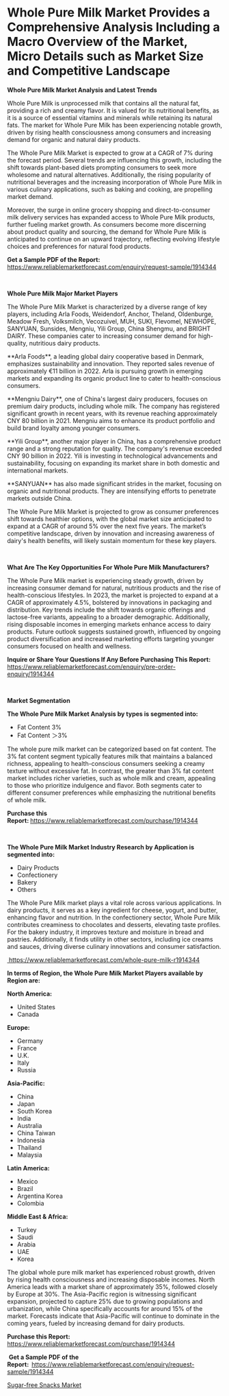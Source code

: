 <p><h1>Whole Pure Milk Market Provides a Comprehensive Analysis Including a Macro Overview of the Market, Micro Details such as Market Size and Competitive Landscape</h1></p><p><strong>Whole Pure Milk Market Analysis and Latest Trends</strong></p>
<p><p>Whole Pure Milk is unprocessed milk that contains all the natural fat, providing a rich and creamy flavor. It is valued for its nutritional benefits, as it is a source of essential vitamins and minerals while retaining its natural fats. The market for Whole Pure Milk has been experiencing notable growth, driven by rising health consciousness among consumers and increasing demand for organic and natural dairy products.</p><p>The Whole Pure Milk Market is expected to grow at a CAGR of 7% during the forecast period. Several trends are influencing this growth, including the shift towards plant-based diets prompting consumers to seek more wholesome and natural alternatives. Additionally, the rising popularity of nutritional beverages and the increasing incorporation of Whole Pure Milk in various culinary applications, such as baking and cooking, are propelling market demand.</p><p>Moreover, the surge in online grocery shopping and direct-to-consumer milk delivery services has expanded access to Whole Pure Milk products, further fueling market growth. As consumers become more discerning about product quality and sourcing, the demand for Whole Pure Milk is anticipated to continue on an upward trajectory, reflecting evolving lifestyle choices and preferences for natural food products.</p></p>
<p><strong>Get a Sample PDF of the Report:&nbsp;</strong> <a href="https://www.reliablemarketforecast.com/enquiry/request-sample/1914344?utm_campaign=1832&utm_medium=2&utm_source=Github&utm_content=ia&utm_term=15022025&utm_id=whole-pure-milk">https://www.reliablemarketforecast.com/enquiry/request-sample/1914344</a></p>
<p>&nbsp;</p>
<p><strong>Whole Pure Milk Major Market Players</strong></p>
<p><p>The Whole Pure Milk Market is characterized by a diverse range of key players, including Arla Foods, Weidendorf, Anchor, Theland, Oldenburge, Meadow Fresh, Volksmilch, Vecozuivel, MUH, SUKI, Flevomel, NEWHOPE, SANYUAN, Sunsides, Mengniu, Yili Group, China Shengmu, and BRIGHT DAIRY. These companies cater to increasing consumer demand for high-quality, nutritious dairy products.</p><p>**Arla Foods**, a leading global dairy cooperative based in Denmark, emphasizes sustainability and innovation. They reported sales revenue of approximately €11 billion in 2022. Arla is pursuing growth in emerging markets and expanding its organic product line to cater to health-conscious consumers.</p><p>**Mengniu Dairy**, one of China's largest dairy producers, focuses on premium dairy products, including whole milk. The company has registered significant growth in recent years, with its revenue reaching approximately CNY 80 billion in 2021. Mengniu aims to enhance its product portfolio and build brand loyalty among younger consumers.</p><p>**Yili Group**, another major player in China, has a comprehensive product range and a strong reputation for quality. The company's revenue exceeded CNY 90 billion in 2022. Yili is investing in technological advancements and sustainability, focusing on expanding its market share in both domestic and international markets.</p><p>**SANYUAN** has also made significant strides in the market, focusing on organic and nutritional products. They are intensifying efforts to penetrate markets outside China.</p><p>The Whole Pure Milk Market is projected to grow as consumer preferences shift towards healthier options, with the global market size anticipated to expand at a CAGR of around 5% over the next five years. The market’s competitive landscape, driven by innovation and increasing awareness of dairy's health benefits, will likely sustain momentum for these key players.</p></p>
<p>&nbsp;</p>
<p><strong>What Are The Key Opportunities For Whole Pure Milk Manufacturers?</strong></p>
<p><p>The Whole Pure Milk market is experiencing steady growth, driven by increasing consumer demand for natural, nutritious products and the rise of health-conscious lifestyles. In 2023, the market is projected to expand at a CAGR of approximately 4.5%, bolstered by innovations in packaging and distribution. Key trends include the shift towards organic offerings and lactose-free variants, appealing to a broader demographic. Additionally, rising disposable incomes in emerging markets enhance access to dairy products. Future outlook suggests sustained growth, influenced by ongoing product diversification and increased marketing efforts targeting younger consumers focused on health and wellness.</p></p>
<p><strong>Inquire or Share Your Questions If Any Before Purchasing This Report:</strong> <a href="https://www.reliablemarketforecast.com/enquiry/pre-order-enquiry/1914344?utm_campaign=1832&utm_medium=2&utm_source=Github&utm_content=ia&utm_term=15022025&utm_id=whole-pure-milk">https://www.reliablemarketforecast.com/enquiry/pre-order-enquiry/1914344</a></p>
<p>&nbsp;</p>
<p><strong>Market Segmentation</strong></p>
<p><strong>The Whole Pure Milk Market Analysis by types is segmented into:</strong></p>
<p><ul><li>Fat Content 3%</li><li>Fat Content ＞3%</li></ul></p>
<p><p>The whole pure milk market can be categorized based on fat content. The 3% fat content segment typically features milk that maintains a balanced richness, appealing to health-conscious consumers seeking a creamy texture without excessive fat. In contrast, the greater than 3% fat content market includes richer varieties, such as whole milk and cream, appealing to those who prioritize indulgence and flavor. Both segments cater to different consumer preferences while emphasizing the nutritional benefits of whole milk.</p></p>
<p><strong>Purchase this Report:&nbsp;</strong><a href="https://www.reliablemarketforecast.com/purchase/1914344?utm_campaign=1832&utm_medium=2&utm_source=Github&utm_content=ia&utm_term=15022025&utm_id=whole-pure-milk">https://www.reliablemarketforecast.com/purchase/1914344</a></p>
<p>&nbsp;</p>
<p><strong>The Whole Pure Milk Market Industry Research by Application is segmented into:</strong></p>
<p><ul><li>Dairy Products</li><li>Confectionery</li><li>Bakery</li><li>Others</li></ul></p>
<p><p>The Whole Pure Milk market plays a vital role across various applications. In dairy products, it serves as a key ingredient for cheese, yogurt, and butter, enhancing flavor and nutrition. In the confectionery sector, Whole Pure Milk contributes creaminess to chocolates and desserts, elevating taste profiles. For the bakery industry, it improves texture and moisture in bread and pastries. Additionally, it finds utility in other sectors, including ice creams and sauces, driving diverse culinary innovations and consumer satisfaction.</p></p>
<p><a href="https://www.reliablemarketforecast.com/whole-pure-milk-r1914344?utm_campaign=1832&utm_medium=2&utm_source=Github&utm_content=ia&utm_term=15022025&utm_id=whole-pure-milk">&nbsp;https://www.reliablemarketforecast.com/whole-pure-milk-r1914344</a></p>
<p><strong>In terms of Region, the Whole Pure Milk Market Players available by Region are:</strong></p>
<p>
    <p> <strong> North America: </strong>
        <ul>
            <li>United States</li>
            <li>Canada</li>
        </ul>
        </p> 
    <p> <strong> Europe: </strong>
        <ul>
            <li>Germany</li>
            <li>France</li>
            <li>U.K.</li>
            <li>Italy</li>
            <li>Russia</li>
        </ul>
        </p> 
    <p> <strong> Asia-Pacific: </strong>
        <ul>
            <li>China</li>
            <li>Japan</li>
            <li>South Korea</li>
            <li>India</li>
            <li>Australia</li>
            <li>China Taiwan</li>
            <li>Indonesia</li>
            <li>Thailand</li>
            <li>Malaysia</li>
        </ul>
        </p> 
    <p> <strong> Latin America: </strong>
        <ul>
            <li>Mexico</li>
            <li>Brazil</li>
            <li>Argentina Korea</li>
            <li>Colombia</li>
        </ul>
        </p> 
    <p> <strong> Middle East & Africa: </strong>
        <ul>
            <li>Turkey</li>
            <li>Saudi</li>
            <li>Arabia</li>
            <li>UAE</li>
            <li>Korea</li>
        </ul>
    </p>
    </p>
<p><p>The global whole pure milk market has experienced robust growth, driven by rising health consciousness and increasing disposable incomes. North America leads with a market share of approximately 35%, followed closely by Europe at 30%. The Asia-Pacific region is witnessing significant expansion, projected to capture 25% due to growing populations and urbanization, while China specifically accounts for around 15% of the market. Forecasts indicate that Asia-Pacific will continue to dominate in the coming years, fueled by increasing demand for dairy products.</p></p>
<p><strong>Purchase this Report: </strong><a href="https://www.reliablemarketforecast.com/purchase/1914344?utm_campaign=1832&utm_medium=2&utm_source=Github&utm_content=ia&utm_term=15022025&utm_id=whole-pure-milk">https://www.reliablemarketforecast.com/purchase/1914344</a></p>
<p>&nbsp;<strong>Get a Sample PDF of the Report:&nbsp;&nbsp;</strong><a href="https://www.reliablemarketforecast.com/enquiry/request-sample/1914344?utm_campaign=1832&utm_medium=2&utm_source=Github&utm_content=ia&utm_term=15022025&utm_id=whole-pure-milk">https://www.reliablemarketforecast.com/enquiry/request-sample/1914344</a></p>
<p><strong></strong></p>
<p><p><a href="https://github.com/AKSHATREPORTPRIME/Market-Research-Report-List-7/blob/main/sugar-free-snacks-market.md?utm_campaign=1832&utm_medium=2&utm_source=Github&utm_content=ia&utm_term=15022025&utm_id=whole-pure-milk">Sugar-free Snacks Market</a></p></p>